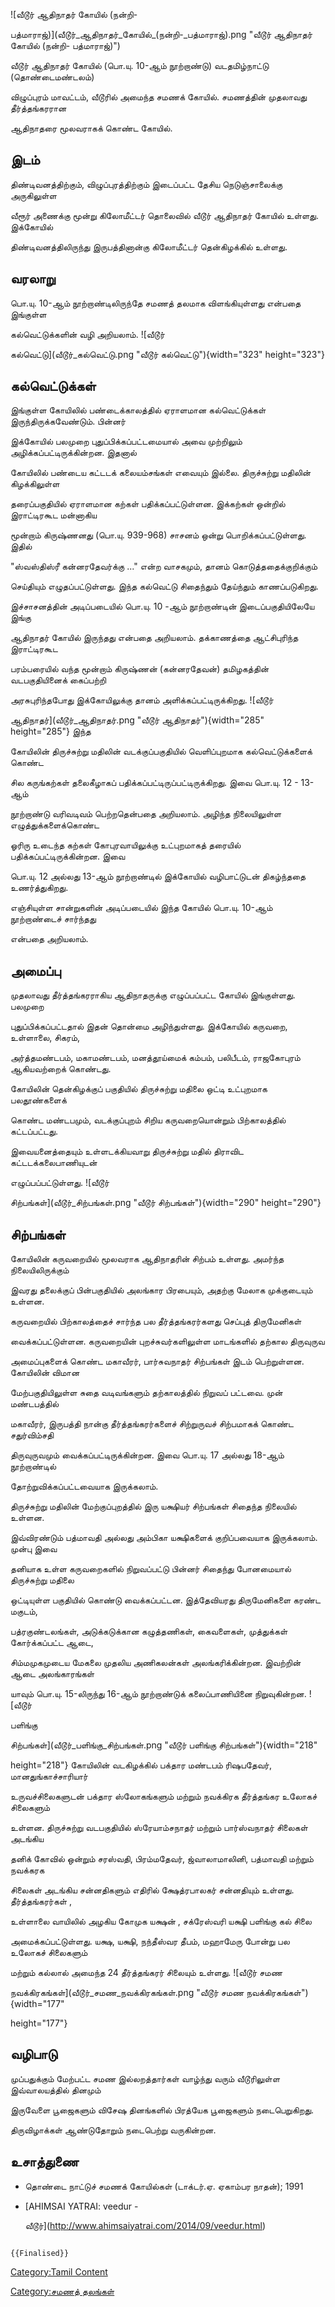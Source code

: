 ![வீடூர் ஆதிநாதர் கோயில் (நன்றி-
பத்மாராஜ்)](வீடூர்_ஆதிநாதர்_கோயில்_(நன்றி-_பத்மாராஜ்).png "வீடூர் ஆதிநாதர் கோயில் (நன்றி- பத்மாராஜ்)")
வீடூர் ஆதிநாதர் கோயில் (பொ.யு. 10-ஆம் நூற்றாண்டு) வடதமிழ்நாட்டு (தொண்டைமண்டலம்)
விழுப்புரம் மாவட்டம், வீடூரில் அமைந்த சமணக் கோயில். சமணத்தின் முதலாவது தீர்த்தங்கரரான
ஆதிநாதரை மூலவராகக் கொண்ட கோயில்.

## இடம்

திண்டிவனத்திற்கும், விழுப்புரத்திற்கும் இடைப்பட்ட தேசிய நெடுஞ்சாலைக்கு அருகிலுள்ள
வீரூர் அணைக்கு மூன்று கிலோமீட்டர் தொலைவில் வீடூர் ஆதிநாதர் கோயில் உள்ளது. இக்கோயில்
திண்டிவனத்திலிருந்து இருபத்தினான்கு கிலோமீட்டர் தென்கிழக்கில் உள்ளது.

## வரலாறு

பொ.யு. 10-ஆம் நூற்றாண்டிலிருந்தே சமணத் தலமாக விளங்கியுள்ளது என்பதை இங்குள்ள
கல்வெட்டுக்களின் வழி அறியலாம். ![வீடூர்
கல்வெட்டு](வீடூர்_கல்வெட்டு.png "வீடூர் கல்வெட்டு"){width="323" height="323"}

## கல்வெட்டுக்கள்

இங்குள்ள கோயிலில் பண்டைக்காலத்தில் ஏராளமான கல்வெட்டுக்கள் இருந்திருக்கவேண்டும். பின்னர்
இக்கோயில் பலமுறை புதுப்பிக்கப்பட்டமையால் அவை முற்றிலும் அழிக்கப்பட்டிருக்கின்றன. இதனால்
கோயிலில் பண்டைய கட்டடக் கலையம்சங்கள் எவையும் இல்லை. திருச்சுற்று மதிலின் கிழக்கிலுள்ள
தரைப்பகுதியில் ஏராளமான கற்கள் பதிக்கப்பட்டுள்ளன. இக்கற்கள் ஒன்றில் இராட்டிரகூட மன்னாகிய
மூன்றாம் கிருஷ்ணனது (பொ.யு. 939-968) சாசனம் ஒன்று பொறிக்கப்பட்டுள்ளது. இதில்
\"ஸ்வஸ்திஸ்ரீ கன்னரதேவர்க்கு \...\" என்ற வாசகமும், தானம் கொடுத்ததைக்குறிக்கும்
செய்தியும் எழுதப்பட்டுள்ளது. இந்த கல்வெட்டு சிதைந்தும் தேய்ந்தும் காணப்படுகிறது.
இச்சாசனத்தின் அடிப்படையில் பொ.யு. 10 -ஆம் நூற்றாண்டின் இடைப்பகுதியிலேயே இங்கு
ஆதிநாதர் கோயில் இருந்தது என்பதை அறியலாம். தக்காணத்தை ஆட்சிபுரிந்த இராட்டிரகூட
பரம்பரையில் வந்த மூன்றாம் கிருஷ்ணன் (கன்னரதேவன்) தமிழகத்தின் வடபகுதியினைக் கைப்பற்றி
அரசுபுரிந்தபோது இக்கோயிலுக்கு தானம் அளிக்கப்பட்டிருக்கிறது. ![வீடூர்
ஆதிநாதர்](வீடூர்_ஆதிநாதர்.png "வீடூர் ஆதிநாதர்"){width="285" height="285"} இந்த
கோயிலின் திருச்சுற்று மதிலின் வடக்குப்பகுதியில் வெளிப்புறமாக கல்வெட்டுக்களைக் கொண்ட
சில கருங்கற்கள் தலைகீழாகப் பதிக்கப்பட்டிருப்பட்டிருக்கிறது. இவை பொ.யு. 12 - 13-ஆம்
நூற்றாண்டு வரிவடிவம் பெற்றதென்பதை அறியலாம். அழிந்த நிலையிலுள்ள எழுத்துக்களைக்கொண்ட
ஓரிரு உடைந்த கற்கள் கோபுரவாயிலுக்கு உட்புறமாகத் தரையில் பதிக்கப்பட்டிருக்கின்றன. இவை
பொ.யு. 12 அல்லது 13-ஆம் நூற்றாண்டில் இக்கோயில் வழிபாட்டுடன் திகழ்ந்ததை உணர்த்துகிறது.
எஞ்சியுள்ள சான்றுகளின் அடிப்படையில் இந்த கோயில் பொ.யு. 10-ஆம் நூற்றாண்டைச் சார்ந்தது
என்பதை அறியலாம்.

## அமைப்பு

முதலாவது தீர்த்தங்கரராகிய ஆதிநாதருக்கு எழுப்பப்பட்ட கோயில் இங்குள்ளது. பலமுறை
புதுப்பிக்கப்பட்டதால் இதன் தொன்மை அழிந்துள்ளது. இக்கோயில் கருவறை, உள்ளாலை, சிகரம்,
அர்த்தமண்டபம், மகாமண்டபம், மனத்தூய்மைக் கம்பம், பலிபீடம், ராஜகோபுரம் ஆகியவற்றைக் கொண்டது.
கோயிலின் தென்கிழக்குப் பகுதியில் திருச்சுற்று மதிலை ஒட்டி உட்புறமாக பலதூண்களைக்
கொண்ட மண்டபமும், வடக்குப்புறம் சிறிய கருவறையொன்றும் பிற்காலத்தில் கட்டப்பட்டது.
இவையனைத்தையும் உள்ளடக்கியவாறு திருச்சுற்று மதில் திராவிட கட்டடக்கலைபாணியுடன்
எழுப்பப்பட்டுள்ளது. ![வீடூர்
சிற்பங்கள்](வீடூர்_சிற்பங்கள்.png "வீடூர் சிற்பங்கள்"){width="290" height="290"}

## சிற்பங்கள்

கோயிலின் கருவறையில் மூலவராக ஆதிநாதரின் சிற்பம் உள்ளது. அமர்ந்த நிலையிலிருக்கும்
இவரது தலைக்குப் பின்பகுதியில் அலங்கார பிரபையும், அதற்கு மேலாக முக்குடையும் உள்ளன.
கருவறையில் பிற்காலத்தைச் சார்ந்த பல தீர்த்தங்கரர்களது செப்புத் திருமேனிகள்
வைக்கப்பட்டுள்ளன. கருவறையின் புறச்சுவர்களிலுள்ள மாடங்களில் தற்கால திருவுருவ
அமைப்புகளைக் கொண்ட மகாவீரர், பார்சுவநாதர் சிற்பங்கள் இடம் பெற்றுள்ளன. கோயிலின் விமான
மேற்பகுதியிலுள்ள சுதை வடிவங்களும் தற்காலத்தில் நிறுவப் பட்டவை. முன் மண்டபத்தில்
மகாவீரர், இருபத்தி நான்கு தீர்த்தங்கரர்களைச் சிற்றுருவச் சிற்பமாகக் கொண்ட சதுர்விம்சதி
திருவுருவமும் வைக்கப்பட்டிருக்கின்றன. இவை பொ.யு. 17 அல்லது 18-ஆம் நூற்றாண்டில்
தோற்றுவிக்கப்பட்டவையாக இருக்கலாம்.

திருச்சுற்று மதிலின் மேற்குப்புறத்தில் இரு யக்ஷியர் சிற்பங்கள் சிதைந்த நிலையில் உள்ளன.
இவ்விரண்டும் பத்மாவதி அல்லது அம்பிகா யக்ஷிகளைக் குறிப்பவையாக இருக்கலாம். முன்பு இவை
தனியாக உள்ள கருவறைகளில் நிறுவப்பட்டு பின்னர் சிதைந்து போனமையால் திருச்சுற்று மதிலை
ஒட்டியுள்ள பகுதியில் கொண்டு வைக்கப்பட்டன. இத்தேவியரது திருமேனிகளை கரண்ட மகுடம்,
பத்ரகுண்டலங்கள், அடுக்கடுக்கான கழுத்தணிகள், கைவளைகள், முத்துக்கள் கோர்க்கப்பட்ட ஆடை,
சிம்மமுகமுடைய மேகலை முதலிய அணிகலன்கள் அலங்கரிக்கின்றன. இவற்றின் ஆடை அலங்காரங்கள்
யாவும் பொ.யு. 15-லிருந்து 16-ஆம் நூற்றாண்டுக் கலைப்பாணியினை நிறுவுகின்றன. ![வீடூர்
பளிங்கு
சிற்பங்கள்](வீடூர்_பளிங்கு_சிற்பங்கள்.png "வீடூர் பளிங்கு சிற்பங்கள்"){width="218"
height="218"} கோயிலின் வடகிழக்கில் பக்தார மண்டபம் ரிஷபதேவர், மானதுங்காச்சாரியார்
உருவச்சிலைகளுடன் பக்தார ஸ்லோகங்களும் மற்றும் நவக்கிரக தீர்த்தங்கர உலோகச் சிலைகளும்
உள்ளன. திருச்சுற்று வடபகுதியில் ஸ்ரேயாம்சநாதர் மற்றும் பார்ஸ்வநாதர் சிலைகள் அடங்கிய
தனிக் கோவில் ஒன்றும் சரஸ்வதி, பிரம்மதேவர், ஜ்வாலாமாலினி, பத்மாவதி மற்றும் நவக்கரக
சிலைகள் அடங்கிய சன்னதிகளும் எதிரில் க்ஷேத்ரபாலகர் சன்னதியும் உள்ளது. தீர்த்தங்கரர்கள் ,
உள்ளாலை வாயிலில் அழகிய கோமுக யக்ஷன் , சக்ரேஸ்வரி யக்ஷி பளிங்கு கல் சிலை
அமைக்கப்பட்டுள்ளது. யக்ஷ, யக்ஷி, நந்தீஸ்வர தீபம், மஹாமேரு போன்று பல உலோகச் சிலைகளும்
மற்றும் கல்லால் அமைந்த 24 தீர்த்தங்கரர் சிலையும் உள்ளது. ![வீடூர் சமண
நவக்கிரகங்கள்](வீடூர்_சமண_நவக்கிரகங்கள்.png "வீடூர் சமண நவக்கிரகங்கள்"){width="177"
height="177"}

## வழிபாடு

முப்பதுக்கும் மேற்பட்ட சமண இல்லறத்தார்கள் வாழ்ந்து வரும் வீடூரிலுள்ள இவ்வாலயத்தில் தினமும்
இருவேளை பூஜைகளும் விசேஷ தினங்களில் பிரத்யேக பூஜைகளும் நடைபெறுகிறது.
திருவிழாக்கள் ஆண்டுதோறும் நடைபெற்று வருகின்றன.

## உசாத்துணை

-   தொண்டை நாட்டுச் சமணக் கோயில்கள் (டாக்டர்.ஏ. ஏகாம்பர நாதன்); 1991
-   [AHIMSAI YATRAI: veedur -
    வீடூர்](http://www.ahimsaiyatrai.com/2014/09/veedur.html)

```{=mediawiki}
{{Finalised}}
```
[Category:Tamil Content](Category:Tamil_Content "wikilink")
[Category:சமணத் தலங்கள்](Category:சமணத்_தலங்கள் "wikilink")
